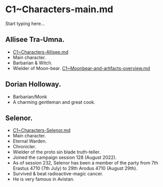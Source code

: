 # C1~Characters-main.md

Start typing here...

## Allisee Tra-Umna.
- [C1~Characters-Allisee.md](C01-Allisee.md)
- Main character.
- Barbarian & Witch.
- Wielder of Moon-bear. [C1~Moonbear-and-artifacts-overview.md](C1~Moonbear-and-artifacts-overview.md)

## Dorian Holloway.
- Barbarian/Monk
- A charming gentleman and great cook.

## Selenor.

- [C1~Characters-Selenor.md](C01-Selenor.md)
- Main character.
- Eternal Warden.
- Chronicler.
- Wielder of the proto sin blade truth-teller.
- Joined the campaign session 128 (August 2022).
- As of session 232, Selenor has been a member of the party from 7th Erastus 4710 (7th July) to 29th Arodus 4710 
  (August 29th).
- Survived & beat radioactive-magic cancer.
- He is very famous in Avistan.
